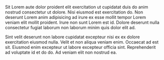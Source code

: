Sit Lorem aute dolor proident elit exercitation ut cupidatat duis do anim nostrud consectetur ut dolore. Nisi eiusmod est exercitation do. Non deserunt Lorem anim adipisicing ad irure ex esse mollit tempor Lorem veniam elit mollit proident. Irure non sunt Lorem est id. Dolore deserunt nulla consectetur fugiat laborum non laborum minim quis dolor elit ad.

Sint velit deserunt non labore cupidatat excepteur nisi ex ex dolore exercitation eiusmod nulla. Velit et non aliqua veniam enim. Occaecat ad est sit. Eiusmod enim excepteur ut labore excepteur officia sint. Reprehenderit ad voluptate id et do do. Ad veniam elit non nostrud ea.